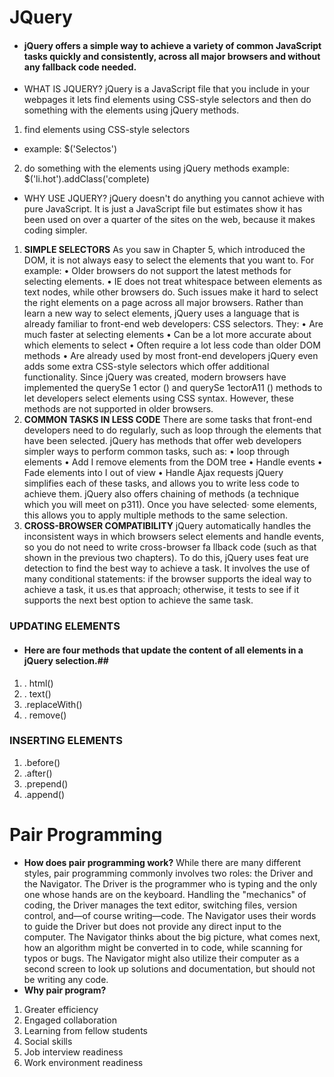 # JQuery
* ####  jQuery offers a simple way to achieve a variety of common JavaScript tasks quickly and consistently, across all major browsers and without any fallback code needed.
* WHAT IS JQUERY?
jQuery is a JavaScript file that you include in your webpages it lets find elements using CSS-style selectors and then do something with the elements using jQuery methods.
1. find elements using CSS-style selectors
*  example: $('Selectos')
2. do something with the elements using jQuery methods
example: $('li.hot').addClass('complete)
* WHY USE JQUERY?
jQuery doesn't do anything you cannot achieve with pure JavaScript.
It is just a JavaScript file but estimates show it has been used on over a
quarter of the sites on the web, because it makes coding simpler.
1. **SIMPLE SELECTORS**
As you saw in Chapter 5, which introduced the
DOM, it is not always easy to select the elements
that you want to. For example:
• Older browsers do not support the latest
methods for selecting elements.
• IE does not treat whitespace between elements
as text nodes, while other browsers do.
Such issues make it hard to select the right elements
on a page across all major browsers.
Rather than learn a new way to select elements,
jQuery uses a language that is already familiar to
front-end web developers: CSS selectors. They:
• Are much faster at selecting elements
• Can be a lot more accurate about which elements
to select
• Often require a lot less code than older DOM
methods
• Are already used by most front-end developers
jQuery even adds some extra CSS-style selectors
which offer additional functionality.
Since jQuery was created, modern browsers
have implemented the querySe 1 ector () and
querySe 1ectorA11 () methods to let developers
select elements using CSS syntax. However, these
methods are not supported in older browsers.
2. **COMMON TASKS IN LESS CODE**
There are some tasks that front-end developers
need to do regularly, such as loop through the
elements that have been selected.
jQuery has methods that offer web developers
simpler ways to perform common tasks, such as:
• loop through elements
• Add I remove elements from the DOM tree
• Handle events
• Fade elements into I out of view
• Handle Ajax requests
jQuery simplifies each of these tasks, and allows you
to write less code to achieve them.
jQuery also offers chaining of methods (a technique
which you will meet on p311). Once you have
selected· some elements, this allows you to apply
multiple methods to the same selection.
3. **CROSS-BROWSER COMPATIBILITY**
jQuery automatically handles the inconsistent ways
in which browsers select elements and handle
events, so you do not need to write cross-browser
fa llback code (such as that shown in the previous
two chapters).
To do this, jQuery uses feat ure detection to find
the best way to achieve a task. It involves the use
of many conditional statements: if the browser
supports the ideal way to achieve a task, it us.es that
approach; otherwise, it tests to see if it supports the
next best option to achieve the same task.
### UPDATING ELEMENTS
* #### Here are four methods that update the content of all elements in a jQuery selection.##
1. . html()
2. . text()
2. .replaceWith()
2. . remove()
### INSERTING ELEMENTS
1. .before()
1. .after()
1. .prepend()
1. .append()
# Pair Programming
* **How does pair programming work?**
While there are many different styles, pair programming commonly involves two roles: the Driver and the Navigator. The Driver is the programmer who is typing and the only one whose hands are on the keyboard. Handling the "mechanics" of coding, the Driver manages the text editor, switching files, version control, and—of course writing—code. The Navigator uses their words to guide the Driver but does not provide any direct input to the computer. The Navigator thinks about the big picture, what comes next, how an algorithm might be converted in to code, while scanning for typos or bugs. The Navigator might also utilize their computer as a second screen to look up solutions and documentation, but should not be writing any code.
* **Why pair program?**
1. Greater efficiency
2. Engaged collaboration
3. Learning from fellow students
4. Social skills
5. Job interview readiness
1. Work environment readiness